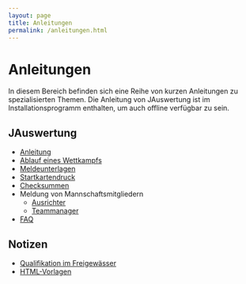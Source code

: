 ```yaml
---
layout: page
title: Anleitungen
permalink: /anleitungen.html
---
```


# Anleitungen

In diesem Bereich befinden sich eine Reihe von kurzen Anleitungen zu spezialisierten Themen.
Die Anleitung von JAuswertung ist im Installationsprogramm enthalten, um auch offline verfügbar zu sein.

## JAuswertung

- [Anleitung](jauswertung/anleitungen/jauswertung.html)
- [Ablauf eines Wettkampfs](jauswertung/anleitungen/ablauf.html)
- [Meldeunterlagen](jauswertung/anleitungen/meldeunterlagen.html)
- [Startkartendruck](jauswertung/anleitungen/startkartendruck.html)
- [Checksummen](jauswertung/anleitungen/checksummen.html)
- Meldung von Mannschaftsmitgliedern
  - [Ausrichter](jauswertung/anleitungen/mannschaftsmitglieder-ausrichter.html)
  - [Teammanager](jauswertung/anleitungen/mannschaftsmitglieder-teammanager.html)
- [FAQ](jauswertung/anleitungen/faq.html)

## Notizen

- [Qualifikation im Freigewässer](jauswertung/anleitungen/qualifikation-im-freiwasser.html)
- [HTML-Vorlagen](jauswertung/anleitungen/html-vorlagen.html)